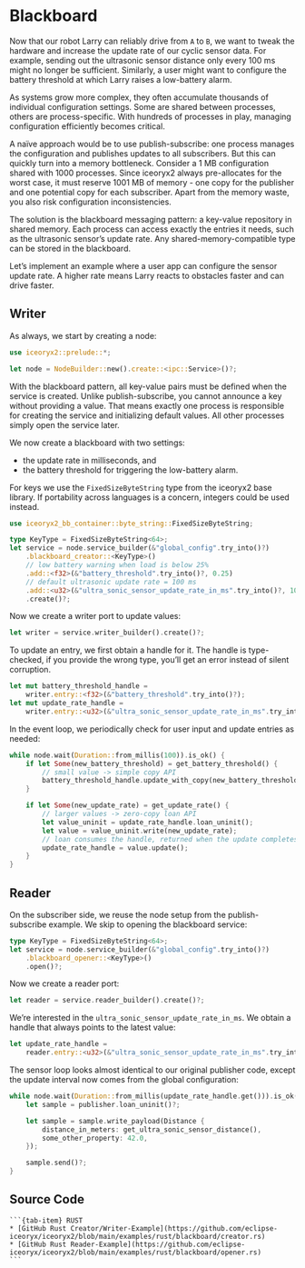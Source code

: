 # Blackboard

Now that our robot Larry can reliably drive from `A` to `B`, we want to tweak
the hardware and increase the update rate of our cyclic sensor data. For
example, sending out the ultrasonic sensor distance only every 100 ms might no
longer be sufficient. Similarly, a user might want to configure the battery
threshold at which Larry raises a low-battery alarm.

As systems grow more complex, they often accumulate thousands of individual
configuration settings. Some are shared between processes, others are
process-specific. With hundreds of processes in play, managing configuration
efficiently becomes critical.

A naïve approach would be to use publish-subscribe: one process manages the
configuration and publishes updates to all subscribers. But this can quickly
turn into a memory bottleneck. Consider a 1 MB configuration shared with 1000
processes. Since iceoryx2 always pre-allocates for the worst case, it must
reserve 1001 MB of memory - one copy for the publisher and one potential copy
for each subscriber. Apart from the memory waste, you also risk configuration
inconsistencies.

The solution is the blackboard messaging pattern: a key-value repository in
shared memory. Each process can access exactly the entries it needs, such as the
ultrasonic sensor’s update rate. Any shared-memory-compatible type can be stored
in the blackboard.

Let’s implement an example where a user app can configure the sensor update
rate. A higher rate means Larry reacts to obstacles faster and can drive faster.

## Writer

As always, we start by creating a node:

```rust
use iceoryx2::prelude::*;

let node = NodeBuilder::new().create::<ipc::Service>()?;
```

With the blackboard pattern, all key-value pairs must be defined when the
service is created. Unlike publish-subscribe, you cannot announce a key without
providing a value. That means exactly one process is responsible for creating
the service and initializing default values. All other processes simply open the
service later.

We now create a blackboard with two settings:

* the update rate in milliseconds, and
* the battery threshold for triggering the low-battery alarm.

For keys we use the `FixedSizeByteString` type from the iceoryx2 base library.
If portability across languages is a concern, integers could be used instead.

```rust
use iceoryx2_bb_container::byte_string::FixedSizeByteString;

type KeyType = FixedSizeByteString<64>;
let service = node.service_builder(&"global_config".try_into()?)
    .blackboard_creator::<KeyType>()
    // low battery warning when load is below 25%
    .add::<f32>(&"battery_threshold".try_into()?, 0.25)
    // default ultrasonic update rate = 100 ms
    .add::<u32>(&"ultra_sonic_sensor_update_rate_in_ms".try_into()?, 100)
    .create()?;
```

Now we create a writer port to update values:

```rust
let writer = service.writer_builder().create()?;
```

To update an entry, we first obtain a handle for it. The handle is type-checked,
if you provide the wrong type, you’ll get an error instead of silent corruption.

```rust
let mut battery_threshold_handle =
    writer.entry::<f32>(&"battery_threshold".try_into()?);
let mut update_rate_handle =
    writer.entry::<u32>(&"ultra_sonic_sensor_update_rate_in_ms".try_into()?);
```

In the event loop, we periodically check for user input and update entries as
needed:

```rust
while node.wait(Duration::from_millis(100)).is_ok() {
    if let Some(new_battery_threshold) = get_battery_threshold() {
        // small value -> simple copy API
        battery_threshold_handle.update_with_copy(new_battery_threshold);
    }

    if let Some(new_update_rate) = get_update_rate() {
        // larger values -> zero-copy loan API
        let value_uninit = update_rate_handle.loan_uninit();
        let value = value_uninit.write(new_update_rate);
        // loan consumes the handle, returned when the update completes
        update_rate_handle = value.update();
    }
}
```

## Reader

On the subscriber side, we reuse the node setup from the publish-subscribe
example. We skip to opening the blackboard service:

```rust
type KeyType = FixedSizeByteString<64>;
let service = node.service_builder(&"global_config".try_into()?)
    .blackboard_opener::<KeyType>()
    .open()?;
```

Now we create a reader port:

```rust
let reader = service.reader_builder().create()?;
```

We’re interested in the `ultra_sonic_sensor_update_rate_in_ms`. We obtain a
handle that always points to the latest value:

```rust
let update_rate_handle =
    reader.entry::<u32>(&"ultra_sonic_sensor_update_rate_in_ms".try_into()?);
```

The sensor loop looks almost identical to our original publisher code, except
the update interval now comes from the global configuration:

```rust
while node.wait(Duration::from_millis(update_rate_handle.get())).is_ok() {
    let sample = publisher.loan_uninit()?;

    let sample = sample.write_payload(Distance {
        distance_in_meters: get_ultra_sonic_sensor_distance(),
        some_other_property: 42.0,
    });

    sample.send()?;
}
```

## Source Code

````{tab-set}
```{tab-item} RUST
* [GitHub Rust Creator/Writer-Example](https://github.com/eclipse-iceoryx/iceoryx2/blob/main/examples/rust/blackboard/creator.rs)
* [GitHub Rust Reader-Example](https://github.com/eclipse-iceoryx/iceoryx2/blob/main/examples/rust/blackboard/opener.rs)
```
````
